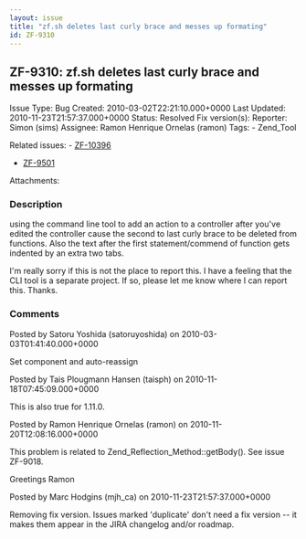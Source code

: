 ```yaml
---
layout: issue
title: "zf.sh deletes last curly brace and messes up formating"
id: ZF-9310
---
```


ZF-9310: zf.sh deletes last curly brace and messes up formating
---------------------------------------------------------------

 Issue Type: Bug Created: 2010-03-02T22:21:10.000+0000 Last Updated: 2010-11-23T21:57:37.000+0000 Status: Resolved Fix version(s): 
 Reporter:  Simon (sims)  Assignee:  Ramon Henrique Ornelas (ramon)  Tags: - Zend\_Tool
 
 Related issues: - [ZF-10396](/issues/browse/ZF-10396)
- [ZF-9501](/issues/browse/ZF-9501)
 
 Attachments: 
### Description

using the command line tool to add an action to a controller after you've edited the controller cause the second to last curly brace to be deleted from functions. Also the text after the first statement/commend of function gets indented by an extra two tabs.

I'm really sorry if this is not the place to report this. I have a feeling that the CLI tool is a separate project. If so, please let me know where I can report this. Thanks.

 

 

### Comments

Posted by Satoru Yoshida (satoruyoshida) on 2010-03-03T01:41:40.000+0000

Set component and auto-reassign

 

 

Posted by Tais Plougmann Hansen (taisph) on 2010-11-18T07:45:09.000+0000

This is also true for 1.11.0.

 

 

Posted by Ramon Henrique Ornelas (ramon) on 2010-11-20T12:08:16.000+0000

This problem is related to Zend\_Reflection\_Method::getBody(). See issue ZF-9018.

Greetings Ramon

 

 

Posted by Marc Hodgins (mjh\_ca) on 2010-11-23T21:57:37.000+0000

Removing fix version. Issues marked 'duplicate' don't need a fix version -- it makes them appear in the JIRA changelog and/or roadmap.

 

 